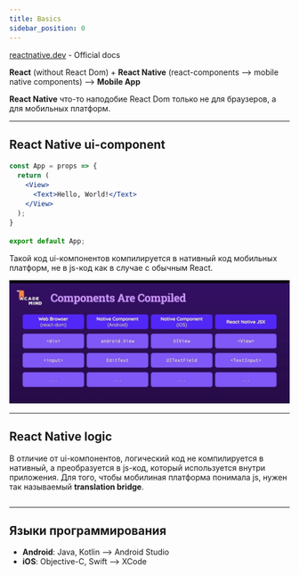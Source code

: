 ```yaml
---
title: Basics
sidebar_position: 0
---
```


[reactnative.dev](https://reactnative.dev/) - Official docs

**React** (without React Dom) + **React Native** (react-components --> mobile native components) --> **Mobile App**

**React Native** что-то наподобие React Dom только не для браузеров, а для мобильных платформ.

---

## React Native ui-component

```jsx
const App = props => {
  return (
    <View>
      <Text>Hello, World!</Text>
    </View>
  );
}

export default App;
```

Такой код ui-компонентов компилируется в нативный код мобильных платформ, не в js-код как в случае с обычным React.

![waterfall](/img/mobile/photo_2024-05-02_12-41-02.jpg)

---

## React Native logic

В отличие от ui-компонентов, логический код не компилируется в нативный, а преобразуется в js-код, который используется внутри приложения. Для того, чтобы мобилиная платформа понимала js, нужен так называемый **translation bridge**.

```jsx

```

---

## Языки программирования

- **Android**: Java, Kotlin --> Android Studio
- **iOS**: Objective-C, Swift --> XCode
